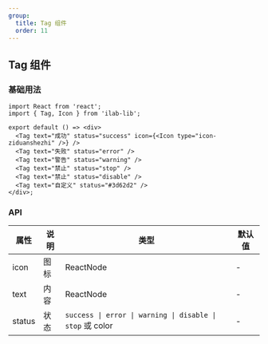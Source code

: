 ```yaml
---
group:
  title: Tag 组件
  order: 11
---
```


## Tag 组件

### 基础用法

```tsx
import React from 'react';
import { Tag, Icon } from 'ilab-lib';

export default () => <div>
  <Tag text="成功" status="success" icon={<Icon type="icon-ziduanshezhi" />} />
  <Tag text="失败" status="error" />
  <Tag text="警告" status="warning" />
  <Tag text="禁止" status="stop" />
  <Tag text="禁止" status="disable" />
  <Tag text="自定义" status="#3d62d2" />
</div>;
```

### API

| 属性     | 说明     | 类型      | 默认值 |
| -------- | -------- | --------- | ------ |
| icon | 图标 | ReactNode | -      |
| text | 内容 | ReactNode | -      |
| status | 状态 | `success \| error \| warning \| disable \| stop` 或 color | -      |
